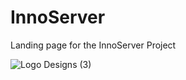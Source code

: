 # InnoServer
Landing page for the InnoServer Project

![Logo Designs (3)](https://user-images.githubusercontent.com/27415791/155775492-d9284e86-ec6c-4151-b130-75bd1fe19adb.jpg)
